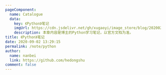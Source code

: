 ```yaml
---
pageComponent: 
  name: Catalogue
  data: 
    key: 《Python》笔记
    imgUrl: https://cdn.jsdelivr.net/gh/xugaoyi/image_store/blog/20200204143633.png
    description: 本章内容是博主的Python学习笔记，以官方文档为准。
title: 《Python》笔记
date: 2020-09-02 13:29:15
permalink: /note/python
author: 
  name: nanbei
  link: https://github.com/hedongshu
comment: false
---
```

